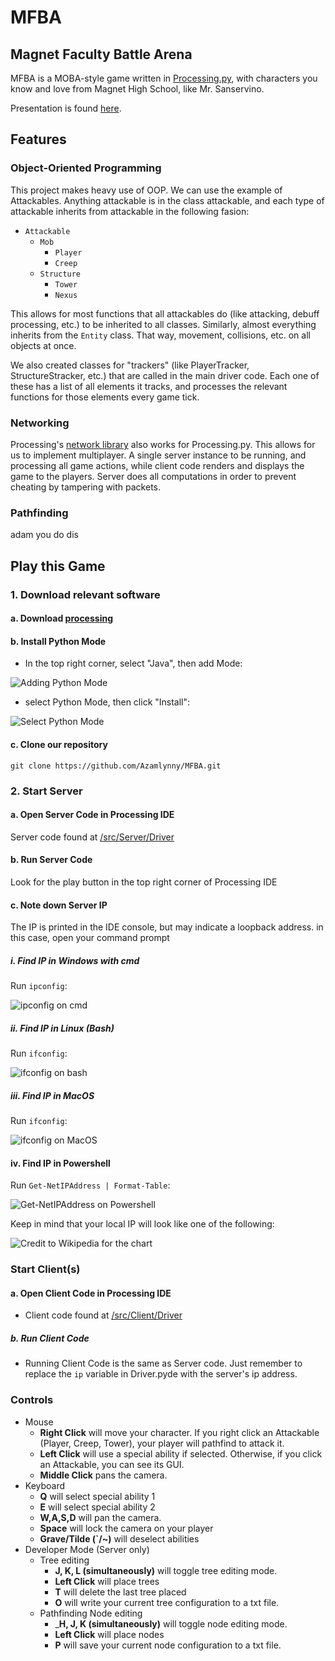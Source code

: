 # MFBA
## Magnet Faculty Battle Arena

MFBA is a MOBA-style game written in [Processing.py](https://py.processing.org), with characters you know and love from Magnet High School, like Mr. Sanservino.

Presentation is found [here](https://docs.google.com/presentation/d/1IYn48w6rhyWR2i4wQwp98KQwt2uIdncMYtXzNo8GIo4/edit?usp=sharing).

## Features

### Object-Oriented Programming
This project makes heavy use of OOP. We can use the example of Attackables. Anything attackable is in the class attackable, and each type of attackable inherits from attackable in the following fasion:

* `Attackable`
    * `Mob`
        * `Player`
        * `Creep`
    * `Structure`
        * `Tower`
        * `Nexus`

This allows for most functions that all attackables do (like attacking, debuff processing, etc.) to be inherited to all classes. Similarly, almost everything inherits from the `Entity` class. That way, movement, collisions, etc. on all objects at once.

We also created classes for "trackers" (like PlayerTracker, StructureStracker, etc.) that are called in the main driver code. Each one of these has a list of all elements it tracks, and processes the relevant functions for those elements every game tick.

### Networking
Processing's [network library](https://www.processing.org/reference/libraries/net/) also works for Processing.py. This allows for us to implement multiplayer. A single server instance to be running, and processing all game actions, while client code renders and displays the game to the players. Server does all computations in order to prevent cheating by tampering with packets.


### Pathfinding
adam you do dis

## Play this Game

### 1. Download relevant software 
#### a. Download [processing](https://processing.org)

#### b. Install Python Mode
* In the top right corner, select "Java", then add Mode:

![Adding Python Mode](img/Processing_mode.png)

* select Python Mode, then click "Install":

![Select Python Mode](img/Add_Python_Mode.png)

#### c. Clone our repository
```
git clone https://github.com/Azamlynny/MFBA.git
```

### 2. Start Server

#### a. Open Server Code in Processing IDE
Server code found at [/src/Server/Driver](/src/Server/Driver)
#### b. Run Server Code
Look for the play button in the top right corner of Processing IDE
#### c. Note down Server IP
The IP is printed in the IDE console, but may indicate a loopback address. in this case, open your command prompt
##### i. Find IP in Windows with cmd
Run `ipconfig`:

![ipconfig on cmd](/img/Windows_cmd_ip.png)

##### ii. Find IP in Linux (Bash)
Run `ifconfig`:

![ifconfig on bash](/img/Linux_Bash_ip.png)

##### iii. Find IP in MacOS
Run `ifconfig`:

![ifconfig on MacOS](/img/MacOS_ip.png)

#### iv. Find IP in Powershell
Run `Get-NetIPAddress | Format-Table`:

![Get-NetIPAddress on Powershell](/img/windows_powershell.png)



Keep in mind that your local IP will look like one of the following:

![Credit to Wikipedia for the chart](/img/local_ips.png)



### Start Client(s)

#### a. Open Client Code in Processing IDE
* Client code found at [/src/Client/Driver](/src/Client/Driver)
##### b. Run Client Code
* Running Client Code is the same as Server code. Just remember to replace the `ip` variable in Driver.pyde with the server's ip address.

### Controls
* Mouse
    * __Right Click__ will move your character. If you right click an Attackable (Player, Creep, Tower), your player will pathfind to attack it.
    * __Left Click__ will use a special ability if selected. Otherwise, if you click an Attackable, you can see its GUI.
    * __Middle Click__ pans the camera.
* Keyboard
    * __Q__ will select special ability 1
    * __E__ will select special ability 2
    * __W,A,S,D__ will pan the camera.
    * __Space__ will lock the camera on your player
    * __Grave/Tilde (`/~)__ will deselect abilities
* Developer Mode (Server only)
    * Tree editing
        * __J, K, L (simultaneously)__ will toggle tree editing mode.
        * __Left Click__ will place trees
        * __T__ will delete the last tree placed
        * __O__ will write your current tree configuration to a txt file.
    * Pathfinding Node editing
        * ___H, J, K (simultaneously)__ will toggle node editing mode.
        * __Left Click__ will place nodes
        * __P__ will save your current node configuration to a txt file.
